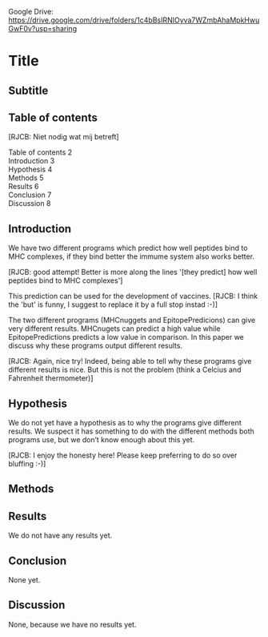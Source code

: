 Google Drive:\
https://drive.google.com/drive/folders/1c4bBsIRNIOyva7WZmbAhaMpkHwuGwF0v?usp=sharing

# Title

## Subtitle

## Table of contents

[RJCB: Niet nodig wat mij betreft]

Table of contents    2\
Introduction    3\
Hypothesis    4\
Methods    5\
Results    6\
Conclusion    7\
Discussion    8

## Introduction

We have two different programs which predict how well peptides bind to MHC complexes, if they bind better the immume system also works better. 

[RJCB: good attempt! Better is more along the lines '[they predict] how well peptides bind to MHC complexes']

This prediction can be used for the development of vaccines. [RJCB: I think the 'but' is funny, I suggest to replace it by a full stop instad :-)]

The two different programs (MHCnuggets and EpitopePredicions) can give very different results. MHCnugets can predict a high value while EpitopePredictions predicts a low value in comparison. In this paper we discuss why these programs output different results.

[RJCB: Again, nice try! Indeed, being able to tell why these programs give different results is nice. But this is not the problem (think a Celcius and Fahrenheit thermometer)]

## Hypothesis
We do not yet have a hypothesis as to why the programs give different results. We suspect it has something to do with the different methods both programs use, but we don’t know enough about this yet.

[RJCB: I enjoy the honesty here! Please keep preferring to do so over bluffing :-)]

## Methods

## Results
We do not have any results yet.

## Conclusion
None yet.

## Discussion
None, because we have no results yet.
